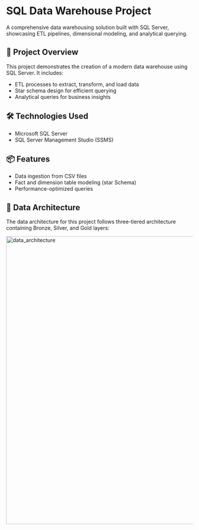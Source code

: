 # SQL Data Warehouse Project

A comprehensive data warehousing solution built with SQL Server, showcasing ETL pipelines, dimensional modeling, and analytical querying.

## 🚀 Project Overview

This project demonstrates the creation of a modern data warehouse using SQL Server. It includes:
- ETL processes to extract, transform, and load data
- Star schema design for efficient querying
- Analytical queries for business insights

## 🛠️ Technologies Used

- Microsoft SQL Server
- SQL Server Management Studio (SSMS)

## 📦 Features

- Data ingestion from CSV files
- Fact and dimension table modeling (star Schema)
- Performance-optimized queries

## 📁 Data Architecture

The data architecture for this project follows three-tiered architecture containing Bronze, Silver, and Gold layers:

<img width="1544" height="778" alt="data_architecture" src="https://github.com/user-attachments/assets/5cf1f6ca-9652-4794-8608-4bca774adc4b" />

